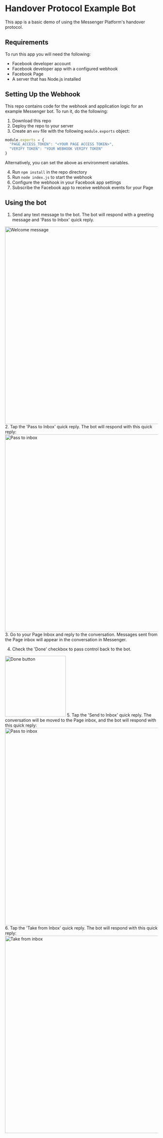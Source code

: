 # Handover Protocol Example Bot

This app is a basic demo of using the Messenger Platform's handover protocol.

## Requirements

To run this app you will need the following:

- Facebook developer account
- Facebook developer app with a configured webhook
- Facebook Page
- A server that has Node.js installed

## Setting Up the Webhook

This repo contains code for the webhook and application logic for an example Messenger bot. To run it, do the following:

1. Download this repo
2. Deploy the repo to your server
3. Create an `env` file with the following `module.exports` object:
``` js
module.exports = {
  "PAGE_ACCESS_TOKEN": "<YOUR PAGE ACCESS TOKEN>",  
  "VERIFY TOKEN": "YOUR WEBHOOK VERIFY TOKEN"
}  
```
Alternatively, you can set the above as environment variables.

4. Run `npm install` in the repo directory
5. Run `node index.js` to start the webhook
6. Configure the webhook in your Facebook app settings
7. Subscribe the Facebook app to receive webhook events for your Page

## Using the bot

1. Send any text message to the bot. The bot will respond with a greeting message and 'Pass to Inbox' quick reply.
<img src="https://github.com/amuramoto/messenger-platform-samples/raw/master/handover_protocol/img/welcome_msg.png" alt="Welcome message" width=650> 
2. Tap the 'Pass to Inbox' quick reply. The bot will respond with this quick reply:
<img src="https://github.com/amuramoto/messenger-platform-samples/raw/master/handover_protocol/img/pass_to_inbox.png" alt="Pass to inbox" width=650> 
3. Go to your Page Inbox and reply to the conversation. Messages sent from the Page inbox will appear in the conversation in Messenger.

4. Check the 'Done' checkbox to pass control back to the bot.
<img src="https://github.com/amuramoto/messenger-platform-samples/raw/master/handover_protocol/img/done.png" alt="Done button" width=200> 
5. Tap the 'Send to Inbox' quick reply. The conversation will be moved to the Page inbox, and the bot will respond with this quick reply:
<img src="https://github.com/amuramoto/messenger-platform-samples/raw/master/handover_protocol/img/pass_to_inbox.png" alt="Pass to inbox" width=650> 
6. Tap the 'Take from Inbox' quick reply. The bot will respond with this quick reply:
<img src="https://github.com/amuramoto/messenger-platform-samples/raw/master/handover_protocol/img/take_control.png" alt="Take from inbox" width=650> 
